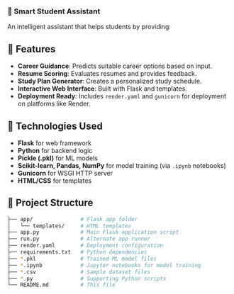### 🧠 Smart Student Assistant
An intelligent assistant that helps students by providing:

## 🚀 Features

- **Career Guidance**: Predicts suitable career options based on input.
- **Resume Scoring**: Evaluates resumes and provides feedback.
- **Study Plan Generator**: Creates a personalized study schedule.
- **Interactive Web Interface**: Built with Flask and templates.
- **Deployment Ready**: Includes `render.yaml` and `gunicorn` for deployment on platforms like Render.

## 🧠 Technologies Used

- **Flask** for web framework
- **Python** for backend logic
- **Pickle (.pkl)** for ML models
- **Scikit-learn, Pandas, NumPy** for model training (via `.ipynb` notebooks)
- **Gunicorn** for WSGI HTTP server
- **HTML/CSS** for templates

## 📁 Project Structure
```bash
├── app/               # Flask app folder
│   └── templates/     # HTML templates
├── app.py             # Main Flask application script
├── run.py             # Alternate app runner
├── render.yaml        # Deployment configuration
├── requirements.txt   # Python dependencies
├── *.pkl              # Trained ML model files
├── *.ipynb            # Jupyter notebooks for model training
├── *.csv              # Sample dataset files
├── *.py               # Supporting Python scripts
└── README.md          # This file

